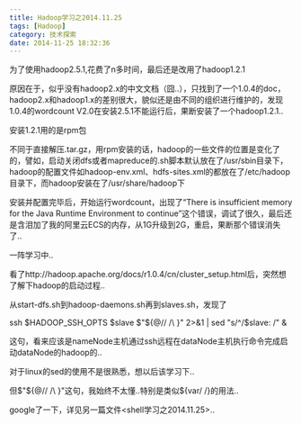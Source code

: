```yaml
---
title: Hadoop学习之2014.11.25
tags: [Hadoop]
category: 技术探索
date: 2014-11-25 18:32:36
---
```


为了使用hadoop2.5.1,花费了n多时间，最后还是改用了hadoop1.2.1

原因在于，似乎没有hadoop2.x的中文文档（囧..），只找到了一个1.0.4的doc，hadoop2.x和hadoop1.x的差别很大，貌似还是由不同的组织进行维护的，发现1.0.4的wordcount V2.0在安装2.5.1不能运行后，果断安装了一个hadoop1.2.1..

安装1.2.1用的是rpm包

不同于直接解压.tar.gz，用rpm安装的话，hadoop的一些文件的位置是变化了的，譬如，启动关闭dfs或者mapreduce的.sh脚本默认放在了/usr/sbin目录下，hadoop的配置文件如hadoop-env.xml、hdfs-sites.xml的都放在了/etc/hadoop目录下，而hadoop安装在了/usr/share/hadoop下

安装并配置完毕后，开始运行wordcount，出现了“There is insufficient memory for the Java Runtime Environment to continue”这个错误，调试了很久，最后还是含泪加了我的阿里云ECS的内存，从1G升级到2G，重启，果断那个错误消失了..

一阵学习中..

看了http://hadoop.apache.org/docs/r1.0.4/cn/cluster_setup.html后，突然想了解下hadoop的启动过程..

从start-dfs.sh到hadoop-daemons.sh再到slaves.sh，发现了

ssh $HADOOP_SSH_OPTS $slave $"${@// /\\ }" 2&gt;&amp;1 | sed "s/^/$slave: /" &amp;

这句，看来应该是nameNode主机通过ssh远程在dataNode主机执行命令完成启动dataNode的hadoop的..

对于linux的sed的使用不是很熟悉，想以后该学习下..

但$"${@// /\\ }"这句，我始终不太懂..特别是类似${var/ /}的用法..

google了一下，详见另一篇文件&lt;shell学习之2014.11.25&gt;..
